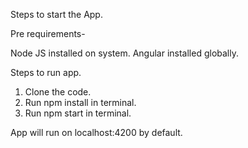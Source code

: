 Steps to start the App. 


Pre requirements-

Node JS installed on system.
Angular installed globally.

Steps to run app.

1) Clone the code.
2) Run npm install in terminal.
3) Run npm start in terminal.


App will run on localhost:4200 by default.